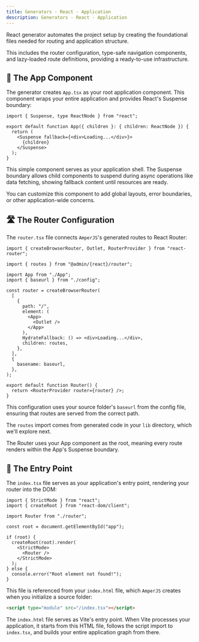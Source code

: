 ```yaml
---
title: Generators - React - Application
description: Generators - React - Application
---
```


React generator automates the project setup by creating the foundational files needed for routing and application structure.

This includes the router configuration, type-safe navigation components,
and lazy-loaded route definitions, providing a ready-to-use infrastructure.

## 🎨 The App Component

The generator creates `App.tsx` as your root application component.
This component wraps your entire application and provides React's Suspense boundary:

```tsx [App.tsx]
import { Suspense, type ReactNode } from "react";

export default function App({ children }: { children: ReactNode }) {
  return (
    <Suspense fallback={<div>Loading...</div>}>
      {children}
    </Suspense>
  );
}
```

This simple component serves as your application shell.
The Suspense boundary allows child components to suspend during async operations
like data fetching, showing fallback content until resources are ready.

You can customize this component to add global layouts, error boundaries,
or other application-wide concerns.

## 🛣️ The Router Configuration

The `router.tsx` file connects `AmperJS`'s generated routes to React Router:

```tsx [router.tsx]
import { createBrowserRouter, Outlet, RouterProvider } from "react-router";

import { routes } from "@admin/{react}/router";

import App from "./App";
import { baseurl } from "./config";

const router = createBrowserRouter(
  [
    {
      path: "/",
      element: (
        <App>
          <Outlet />
        </App>
      ),
      HydrateFallback: () => <div>Loading...</div>,
      children: routes,
    },
  ],
  {
    basename: baseurl,
  },
);

export default function Router() {
  return <RouterProvider router={router} />;
}
```

This configuration uses your source folder's `baseurl` from the config file,
ensuring that routes are served from the correct path.

The `routes` import comes from generated code in your `lib` directory,
which we'll explore next.

The Router uses your App component as the root,
meaning every route renders within the App's Suspense boundary.

## 🎯 The Entry Point

The `index.tsx` file serves as your application's entry point,
rendering your router into the DOM:

```tsx [index.tsx]
import { StrictMode } from "react";
import { createRoot } from "react-dom/client";

import Router from "./router";

const root = document.getElementById("app");

if (root) {
  createRoot(root).render(
    <StrictMode>
      <Router />
    </StrictMode>
  );
} else {
  console.error("Root element not found!");
}
```

This file is referenced from your `index.html` file,
which `AmperJS` creates when you initialize a source folder:

```html
<script type="module" src="/index.tsx"></script>
```

The `index.html` file serves as Vite's entry point.
When Vite processes your application, it starts from this HTML file,
follows the script import to `index.tsx`, and builds your entire application graph from there.

